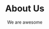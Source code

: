 ---
title: About Us
subtitle: We are awesome
image: /uploads/team.jpg
microcopy: Welcome to our world
employees:
  - name: Alice
    role: CEO
  - name: Bob
    role: Developer
---